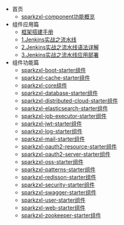 * 首页
    * [sparkzxl-component功能概览](forward/main.md)
* 组件应用篇
    * [框架搭建手册](forward/框架搭建手册.md)
    * [1.Jenkins实战之流水线](forward/Jenkins实战之流水线.md)
    * [2.Jenkins实战之流水线语法详解](forward/Jenkins实战之流水线语法详解.md)
    * [3.Jenkins实战之流水线应用部署](forward/Jenkins实战之流水线应用部署.md)
* 组件功能篇
  * [sparkzxl-boot-starter组件](forward/sparkzxl-boot.md)
  * [sparkzxl-cache-starter组件](forward/sparkzxl-cache.md)
  * [sparkzxl-core组件](forward/sparkzxl-core.md)
  * [sparkzxl-database-starter组件](forward/sparkzxl-database.md)
  * [sparkzxl-distributed-cloud-starter组件](222)
  * [sparkzxl-elasticsearch-starter组件](222)
  * [sparkzxl-job-executor-starter组件](222)
  * [sparkzxl-jwt-starter组件](222)
  * [sparkzxl-log-starter组件](222)
  * [sparkzxl-mail-starter组件](222)
  * [sparkzxl-oauth2-resource-starter组件](222)
  * [sparkzxl-oauth2-server-starter组件](222)
  * [sparkzxl-oss-starter组件](222)
  * [sparkzxl-patterns-starter组件](222)
  * [sparkzxl-redisson-starter组件](222)
  * [sparkzxl-security-starter组件](222)
  * [sparkzxl-swagger-starter组件](222)
  * [sparkzxl-user-starter组件](forward/sparkzxl-user.md)
  * [sparkzxl-web-starter组件](forward/sparkzxl-web.md)
  * [sparkzxl-zookeeper-starter组件](222)
